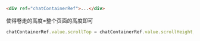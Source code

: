 ```html
<div ref="chatContainerRef">...</div>
```

使得卷走的高度=整个页面的高度即可

```js
chatContainerRef.value.scrollTop = chatContainerRef.value.scrollHeight;
```
